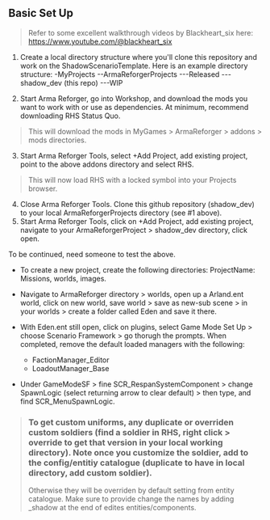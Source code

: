 ## Basic Set Up 
> Refer to some excellent walkthrough videos by Blackheart_six here: https://www.youtube.com/@blackheart_six

1. Create a local directory structure where you'll clone this repository and work on the ShadowScenarioTemplate. 
Here is an example directory structure:
-MyProjects 
--ArmaReforgerProjects
---Released
---shadow_dev (this repo)
---WIP

2. Start Arma Reforger, go into Workshop, and download the mods you want to work with or use as dependencies. At minimum, recommend downloading RHS Status Quo. 
> This will download the mods in MyGames > ArmaReforger > addons > mods directories. 

3. Start Arma Reforger Tools, select +Add Project, add existing project, point to the above addons directory and select RHS. 
> This will now load RHS with a locked symbol into your Projects browser. 

4. Close Arma Reforger Tools. Clone this github repository (shadow_dev) to your local ArmaReforgerProjects directory (see #1 above). 
5. Start Arma Reforger Tools, click on +Add Project, add existing project, navigate to your ArmaReforgerProject > shadow_dev directory, click open. 


To be continued, need someone to test the above. 

- To create a new project, create the following directories: ProjectName: Missions, worlds, images.
- Navigate to ArmaReforger directory > worlds, open up a Arland.ent world, click on new world, save world > save as new-sub scene > in your worlds > create a folder called Eden and save it there. 
- With Eden.ent still open, click on plugins, select Game Mode Set Up > choose Scenario Framework > go thorugh the prompts. When completed, remove the default loaded managers with the following: 
  - FactionManager_Editor 
  - LoadoutManager_Base

- Under GameModeSF > fine SCR_RespanSystemComponent > change SpawnLogic (select returning arrow to clear default) > then type, and find SCR_MenuSpawnLogic. 

> ### To get custom uniforms, any duplicate or overriden custom soldiers (find a soldier in RHS, right click > override to get that version in your local working directory). Note once you customize the soldier, add to the config/entitiy catalogue (duplicate to have in local directory, add custom soldier).
> Otherwise they will be overriden by default setting from entity catalogue. Make sure to provide change the names by adding _shadow at the end of edites entities/components. 

